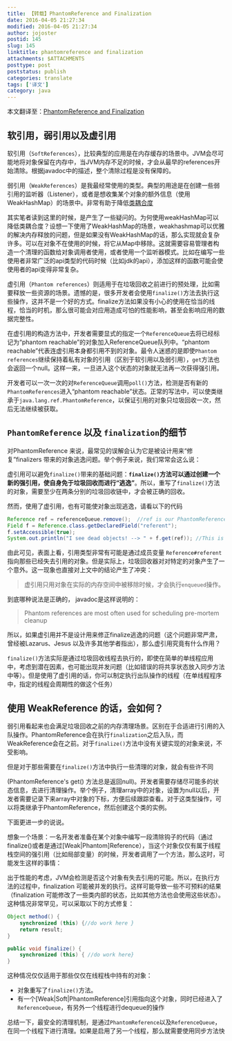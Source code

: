 ```yaml
---
title: 【转载】PhantomReference and Finalization
date: 2016-04-05 21:27:34
modified: 2016-04-05 21:27:34
author: jojoster
postid: 145
slug: 145
linktitle: phantomreference and finalization
attachments: $ATTACHMENTS
posttype: post
poststatus: publish
categories: translate
tags: ['译文']
category: java
---
```


本文翻译至：[PhantomReference and Finalization][1]
<!--more-->

## 软引用，弱引用以及虚引用

软引用（`SoftReferences`），比较典型的应用是在内存缓存的场景中。JVM会尽可能地将对象保留在内存中，当JVM内存不足的时候，才会从最早的references开始清除。根据javadoc中的描述，整个清除过程是没有保障的。

弱引用（`WeakReferences`）是我最经常使用的类型。典型的用途是在创建一些弱引用的监听器（Listener），或者是想收集某个对象的额外信息（使用WeakHashMap）的场景中。非常有助于降低[类耦合度][2]


 
其实笔者读到这里的时候，是产生了一些疑问的。为何使用weakHashMap可以降低类耦合度？设想一下使用了WeakHashMap的场景，weakhashmap可以优雅的解决内存释放的问题，但是如果没有WeakHashMap的话，那么实现就会复杂许多。可以在对象不在使用的时候，将它从Map中移除。这就需要容易管理者构造一个清理的函数给对象调用者使用，或者使用一个监听器模式。比如在编写一些使用者非常广泛的api类型的代码时候（比如jdk的api），添加这样的函数可能会使使用者的api变得非常复杂。

虚引用（`Phantom references`）则适用于在垃圾回收之前进行的预处理，比如需要释放一些资源的场景。遗憾的是，很多开发者会使用`finalize()`方法去执行这些操作，这并不是一个好的方式。finalize方法如果没有小心的使用在恰当的线程，恰当的时机，那么很可能会对应用造成可怕的性能影响，甚至会影响应用的数据完整性。

在虚引用的构造方法中，开发者需要显式的指定一个`ReferenceQueue`去将已经标记为“phantom reachable”的对象加入ReferenceQueue队列中。“phantom reachable”代表连虚引用本身都引用不到的对象。最令人迷惑的是即使`Phantom references`继续保持着私有对象的引用（区别于软引用以及弱引用），`get`方法也会返回一个null。这样一来，一旦进入这个状态的对象就无法再一次获得强引用。

开发者可以一次一次的对`ReferenceQueue`调用`poll()`方法，检测是否有新的`PhantomReferences`进入“phantom reachable”状态。正常的写法中，可以使类继承于`java.lang.ref.PhantomReference`，以保证引用的对象只垃圾回收一次，然后无法继续被获取。

## `PhantomReference` 以及 `finalization`的细节

对PhantomReference 来说，最常见的误解会认为它是被设计用来“修复”finalizers 带来的对象逃逸问题。举个例子来说，我们常常会这么说：

虚引用可以避免`finalize()`带来的基础问题：**`finalize()`方法可以通过创建一个新的强引用，使自身免于垃圾回收而进行“逃逸”**。所以，重写了`finalize()`方法的对象，需要至少在两条分别的垃圾回收链中，才会被正确的回收。

然而，使用了虚引用，也有可能使对象出现逃逸，请看以下的代码
```java
Reference ref = referenceQueue.remove();  //ref is our PhantomReference instance
Field f = Reference.class.getDeclaredField("referent");
f.setAccessible(true);
System.out.println("I see dead objects! --> " + f.get(ref)); //This is obviously a very bad practice.
```
由此可见，表面上看，引用类型非常有可能是通过成员变量 `Reference#referent` 指向那些已经失去引用的对象。但是实际上，垃圾回收器对对特定的对象产生了一个意外。这一现象也直接对上文中的结论产生了冲突：
> 虚引用只用对象在实际的内存空间中被移除时候，才会执行`enqueued`操作。

到底哪种说法是正确的， javadoc是这样说明的：

> Phantom references are most often used for scheduling pre-mortem cleanup

所以，如果虚引用并不是设计用来修正finalize逃逸的问题（这个问题非常严肃，曾经被Lazarus、Jesus 以及许多其他学者指出），那么虚引用究竟有什么作用？

`finalize()`方法实际是通过垃圾回收线程去执行的，即使在简单的单线程应用中，考虑到潜在因素，也可能出现并发问题（比如错误的将共享状态放入同步方法中等）。但是使用了虚引用的话，你可以制定执行出队操作的线程（在单线程程序中，指定的线程会周期性的做这个任务）

## 使用 WeakReference 的话，会如何？

弱引用看起来也会满足垃圾回收之前的内存清理场景。区别在于合适进行引用的入队操作。PhantomReference会在执行`finalization`之后入队，而WeakReference会在之前。对于`finalize()`方法中没有关键实现的对象来说，不受影响。

但是对于那些需要在`finalize()`方法中执行一些清理的对象，就会有些许不同

(PhantomReference's get() 方法总是返回null)。开发者需要存储尽可能多的状态信息，去进行清理操作。举个例子，清理array中的对象，设置为null以后，开发者需要记录下来array中对象的下标，方便后续跟踪查看。对于这类型操作，可以将类继承于PhantomReference，然后创建这个类的实例。

下面更进一步的说说。

想象一个场景：一名开发者准备在某个对象中编写一段清除钩子的代码（通过 finalize()或者是通过[Weak|Phantom]Reference），当这个对象仅仅有属于线程栈空间的强引用（比如局部变量）的时候，开发者调用了一个方法，那么这时，可能发生这样的事情：

出于性能的考虑，JVM会检测是否这个对象有失去引用的可能。所以，在执行方法的过程中，finalization 可能被并发的执行。这样可能导致一些不可预料的结果（finalization 可能修改了一些类内部的状态，比如其他方法也会使用这些状态）。这种情况非常罕见，可以采取以下的方式修复：

```java
Object method() { 
	synchronized (this) {//do work here }
	return result;
}

public void finalize() {
	synchronized (this) { //do work here}
}
```
这种情况仅仅适用于那些仅仅在线程栈中持有的对象：
- 对象重写了`finalize()`方法。
- 有一个[Weak|Soft|PhantomReference]引用指向这个对象，同时已经进入了`ReferenceQueue`，有另外一个线程进行dequeue的操作

总结一下，最安全的清理机制，是通过`PhantomReference`以及`ReferenceQueue`，在同一个线程下进行清理。如果是启用了另一个线程，那么就需要使用同步方法快


[1]: http://www.erpgreat.com/java/phantomreference-and-finalization.htm "原文"
[2]:  http://www.xiaoyaochong.net/wordpress/index.php/2013/08/05/java%E5%86%85%E5%AD%98%E6%B3%84%E9%9C%B2%E4%B8%8Eweakhashmap// "如何利用hashMap降低类耦合度"